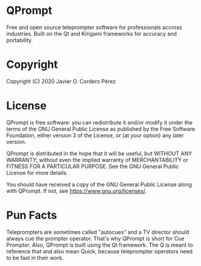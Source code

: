 QPrompt
=========

Free and open source teleprompter software for professionals accross industries. Built on the Qt and Kirigami frameworks for accuracy and portability.

# Copyright
Copyright (C) 2020 Javier O. Cordero Pérez

# License
QPrompt is free software: you can redistribute it and/or modify
it under the terms of the GNU General Public License as published by
the Free Software Foundation, either version 3 of the License, or
(at your option) any later version.

QPrompt is distributed in the hope that it will be useful,
but WITHOUT ANY WARRANTY; without even the implied warranty of
MERCHANTABILITY or FITNESS FOR A PARTICULAR PURPOSE.  See the
GNU General Public License for more details.

You should have received a copy of the GNU General Public License
along with QPrompt.  If not, see <https://www.gnu.org/licenses/>.

# Pun Facts
Teleprompters are sometimes called "autocues" and a TV director should always cue the prompter operator. That's why QPrompt is short for Cue Prompter. Also, QPrompt is built using the Qt framework. The Q is meant to reference that and also mean Quick, because teleprompter operators need to be fast in their work.
